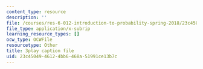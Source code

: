 ```yaml
---
content_type: resource
description: ''
file: /courses/res-6-012-introduction-to-probability-spring-2018/23c4504946124bb6468a51991ce13b7c_d2M4LNSeIn4.srt
file_type: application/x-subrip
learning_resource_types: []
ocw_type: OCWFile
resourcetype: Other
title: 3play caption file
uid: 23c45049-4612-4bb6-468a-51991ce13b7c
---
```

